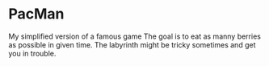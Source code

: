 # PacMan
My simplified version of a famous game 
The goal is to eat as manny berries as possible in given time. The labyrinth might be tricky sometimes and get you in trouble.

